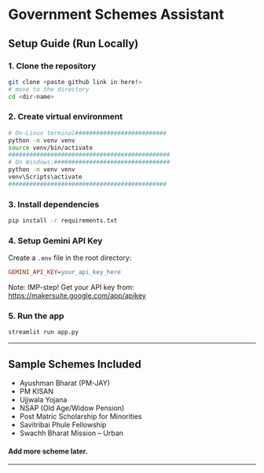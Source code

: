 # Government Schemes Assistant


## Setup Guide (Run Locally)

### 1. Clone the repository

```bash
git clone <paste github link in here!>
# move to the directory
cd <dir-name>
```

### 2. Create virtual environment

```bash
# On-Linux terminal##########################
python -m venv venv
source venv/bin/activate   
##############################################
# On Windows:#################################
python -m venv venv
venv\Scripts\activate
#############################################
```

### 3. Install dependencies

```bash
pip install -r requirements.txt
```

### 4. Setup Gemini API Key

Create a `.env` file in the root directory:

```ini
GEMINI_API_KEY=your_api_key_here
```
Note: IMP-step!
Get your API key from: https://makersuite.google.com/app/apikey

### 5. Run the app

```bash
streamlit run app.py
```

---

## Sample Schemes Included

- Ayushman Bharat (PM-JAY)
- PM KISAN
- Ujjwala Yojana
- NSAP (Old Age/Widow Pension)
- Post Matric Scholarship for Minorities
- Savitribai Phule Fellowship
- Swachh Bharat Mission – Urban

#### Add more scheme later.
---
